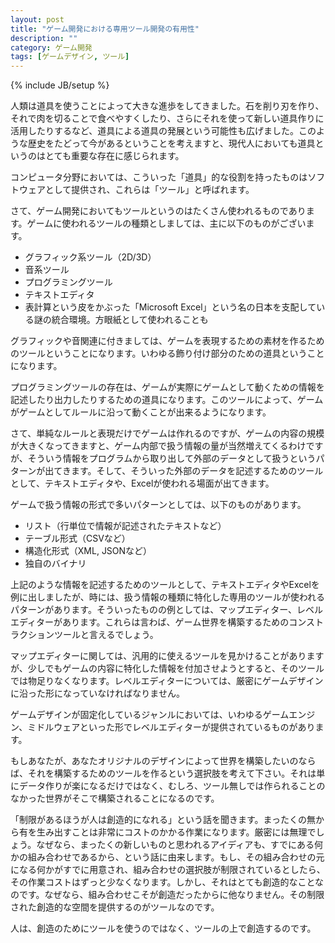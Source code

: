 ```yaml
---
layout: post
title: "ゲーム開発における専用ツール開発の有用性"
description: ""
category: ゲーム開発
tags: [ゲームデザイン, ツール]
---
```

{% include JB/setup %}

人類は道具を使うことによって大きな進歩をしてきました。石を削り刃を作り、それで肉を切ることで食べやすくしたり、さらにそれを使って新しい道具作りに活用したりするなど、道具による道具の発展という可能性も広げました。このような歴史をたどって今があるということを考えますと、現代人においても道具というのはとても重要な存在に感じられます。

コンピュータ分野においては、こういった「道具」的な役割を持ったものはソフトウェアとして提供され、これらは「ツール」と呼ばれます。

さて、ゲーム開発においてもツールというのはたくさん使われるものであります。ゲームに使われるツールの種類としましては、主に以下のものがございます。

- グラフィック系ツール（2D/3D）
- 音系ツール
- プログラミングツール
- テキストエディタ
- 表計算という皮をかぶった「Microsoft Excel」という名の日本を支配している謎の統合環境。方眼紙として使われることも

グラフィックや音関連に付きましては、ゲームを表現するための素材を作るためのツールということになります。いわゆる飾り付け部分のための道具ということになります。

プログラミングツールの存在は、ゲームが実際にゲームとして動くための情報を記述したり出力したりするための道具になります。このツールによって、ゲームがゲームとしてルールに沿って動くことが出来るようになります。

さて、単純なルールと表現だけでゲームは作れるのですが、ゲームの内容の規模が大きくなってきますと、ゲーム内部で扱う情報の量が当然増えてくるわけですが、そういう情報をプログラムから取り出して外部のデータとして扱うというパターンが出てきます。そして、そういった外部のデータを記述するためのツールとして、テキストエディタや、Excelが使われる場面が出てきます。

ゲームで扱う情報の形式で多いパターンとしては、以下のものがあります。

- リスト（行単位で情報が記述されたテキストなど）
- テーブル形式（CSVなど）
- 構造化形式（XML, JSONなど）
- 独自のバイナリ

上記のような情報を記述するためのツールとして、テキストエディタやExcelを例に出しましたが、時には、扱う情報の種類に特化した専用のツールが使われるパターンがあります。そういったものの例としては、マップエディター、レベルエディターがあります。これらは言わば、ゲーム世界を構築するためのコンストラクションツールと言えるでしょう。

マップエディターに関しては、汎用的に使えるツールを見かけることがありますが、少しでもゲームの内容に特化した情報を付加させようとすると、そのツールでは物足りなくなります。レベルエディターについては、厳密にゲームデザインに沿った形になっていなければなりません。

ゲームデザインが固定化しているジャンルにおいては、いわゆるゲームエンジン、ミドルウェアといった形でレベルエディターが提供されているものがあります。

もしあなたが、あなたオリジナルのデザインによって世界を構築したいのならば、それを構築するためのツールを作るという選択肢を考えて下さい。それは単にデータ作りが楽になるだけではなく、むしろ、ツール無しでは作られることのなかった世界がそこで構築されることになるのです。

「制限があるほうが人は創造的になれる」という話を聞きます。まったくの無から有を生み出すことは非常にコストのかかる作業になります。厳密には無理でしょう。なぜなら、まったくの新しいものと思われるアイディアも、すでにある何かの組み合わせであるから、という話に由来します。もし、その組み合わせの元になる何かがすでに用意され、組み合わせの選択肢が制限されているとしたら、その作業コストはずっと少なくなります。しかし、それはとても創造的なことなのです。なぜなら、組み合わせこそが創造だったからに他なりません。その制限された創造的な空間を提供するのがツールなのです。

人は、創造のためにツールを使うのではなく、ツールの上で創造するのです。
